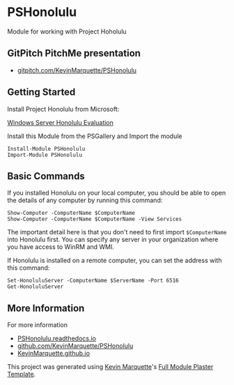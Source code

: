 # PSHonolulu

Module for working with Project Hoholulu

## GitPitch PitchMe presentation

* [gitpitch.com/KevinMarquette/PSHonolulu](https://gitpitch.com/KevinMarquette/PSHonolulu)

## Getting Started

Install Project Honolulu from Microsoft:
 
[Windows Server Honolulu Evaluation](https://www.microsoft.com/en-US/evalcenter/evaluate-windows-server-honolulu)

Install this Module from the PSGallery and Import the module

    Install-Module PSHonolulu
    Import-Module PSHonolulu

## Basic Commands

If you installed Honolulu on your local computer, you should be able to open the details of any computer by running this command:

    Show-Computer -ComputerName $ComputerName
    Show-Computer -ComputerName $ComputerName -View Services

The important detail here is that you don't need to first import `$ComputerName` into Honolulu first. You can specify any server in your organization where you have access to WinRM and WMI.

If Honolulu is installed on a remote computer, you can set the address with this command:

    Set-HonoluluServer -ComputerName $ServerName -Port 6516
    Get-HonoluluServer

## More Information

For more information

* [PSHonolulu.readthedocs.io](http://PSHonolulu.readthedocs.io)
* [github.com/KevinMarquette/PSHonolulu](https://github.com/KevinMarquette/PSHonolulu)
* [KevinMarquette.github.io](https://KevinMarquette.github.io)


This project was generated using [Kevin Marquette](http://kevinmarquette.github.io)'s [Full Module Plaster Template](https://github.com/KevinMarquette/PlasterTemplates/tree/master/FullModuleTemplate).
